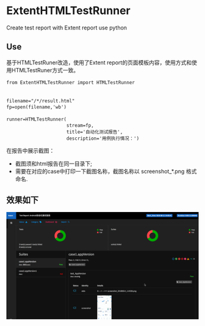 # ExtentHTMLTestRunner
Create test report with Extent report use python

## Use
基于HTMLTestRuner改造，使用了Extent report的页面模板内容，使用方式和使用HTMLTestRuner方式一致。

```
from ExtentHTMLTestRunner import HTMLTestRunner


filename="/*/result.html"
fp=open(filename,'wb')

runner=HTMLTestRunner(
                      stream=fp,
                      title='自动化测试报告',
                      description='用例执行情况：')
```
在报告中展示截图：
- 截图须和html报告在同一目录下;
- 需要在对应的case中打印一下截图名称，截图名称以 screenshot_*.png 格式命名.
## 效果如下
![](6666.gif)
